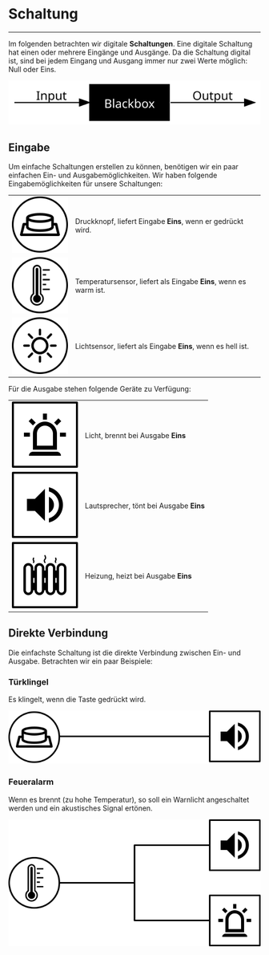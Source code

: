 # Schaltung
---

Im folgenden betrachten wir digitale **Schaltungen**. Eine digitale Schaltung hat einen oder mehrere Eingänge und Ausgänge. Da die Schaltung digital ist, sind bei jedem Eingang und Ausgang immer nur zwei Werte möglich: Null oder Eins.

![](./blackbox.svg)

## Eingabe

Um einfache Schaltungen erstellen zu können, benötigen wir ein paar einfachen Ein- und Ausgabemöglichkeiten.  Wir haben folgende Eingabemöglichkeiten für unsere Schaltungen:

|                               |                                                                   |
| ----------------------------- | ----------------------------------------------------------------- |
| ![](./sensor-button.svg)      | Druckknopf, liefert Eingabe **Eins**, wenn er gedrückt wird.      |
| ![](./sensor-temperature.svg) | Temperatursensor, liefert als Eingabe **Eins**, wenn es warm ist. |
| ![](./sensor-light.svg)       | Lichtsensor, liefert als Eingabe **Eins**, wenn es hell ist.      |

Für die Ausgabe stehen folgende Geräte zu Verfügung:

|                         |                                         |
| ----------------------- | --------------------------------------- |
| ![](./actor-light.svg)  | Licht, brennt bei Ausgabe **Eins**      |
| ![](./actor-sound.svg)  | Lautsprecher, tönt bei Ausgabe **Eins** |
| ![](./actor-heater.svg) | Heizung, heizt bei Ausgabe **Eins**     |


## Direkte Verbindung

Die einfachste Schaltung ist die direkte Verbindung zwischen Ein- und Ausgabe. Betrachten wir ein paar Beispiele:

### Türklingel

Es klingelt, wenn die Taste gedrückt wird.

![](./door-bell.svg)

### Feueralarm

Wenn es brennt (zu hohe Temperatur), so soll ein Warnlicht angeschaltet werden und ein akustisches Signal ertönen.

![](./fire-alarm.svg)
